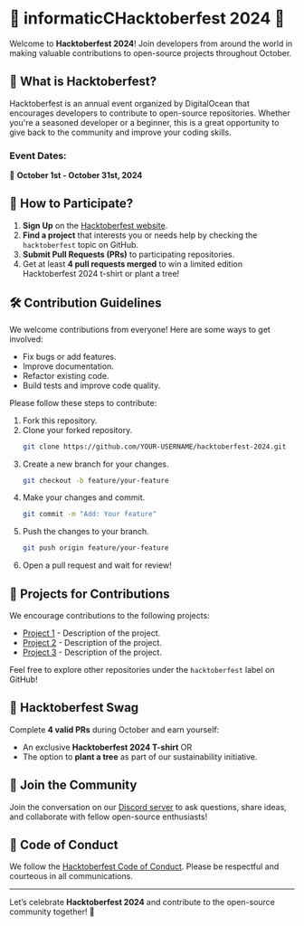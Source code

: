 # 🎉 informaticCHacktoberfest 2024 🎉

Welcome to **Hacktoberfest 2024**! Join developers from around the world in making valuable contributions to open-source projects throughout October.

## 🚀 What is Hacktoberfest?

Hacktoberfest is an annual event organized by DigitalOcean that encourages developers to contribute to open-source repositories. Whether you're a seasoned developer or a beginner, this is a great opportunity to give back to the community and improve your coding skills.

### Event Dates:
📅 **October 1st - October 31st, 2024**

## 📢 How to Participate?

1. **Sign Up** on the [Hacktoberfest website](https://hacktoberfest.digitalocean.com/).
2. **Find a project** that interests you or needs help by checking the `hacktoberfest` topic on GitHub.
3. **Submit Pull Requests (PRs)** to participating repositories.
4. Get at least **4 pull requests merged** to win a limited edition Hacktoberfest 2024 t-shirt or plant a tree!

## 🛠️ Contribution Guidelines

We welcome contributions from everyone! Here are some ways to get involved:
- Fix bugs or add features.
- Improve documentation.
- Refactor existing code.
- Build tests and improve code quality.

Please follow these steps to contribute:
1. Fork this repository.
2. Clone your forked repository.
    ```bash
    git clone https://github.com/YOUR-USERNAME/hacktoberfest-2024.git
    ```
3. Create a new branch for your changes.
    ```bash
    git checkout -b feature/your-feature
    ```
4. Make your changes and commit.
    ```bash
    git commit -m "Add: Your feature"
    ```
5. Push the changes to your branch.
    ```bash
    git push origin feature/your-feature
    ```
6. Open a pull request and wait for review!

## 🎯 Projects for Contributions

We encourage contributions to the following projects:
- [Project 1](https://github.com/your-repo/project1) - Description of the project.
- [Project 2](https://github.com/your-repo/project2) - Description of the project.
- [Project 3](https://github.com/your-repo/project3) - Description of the project.

Feel free to explore other repositories under the `hacktoberfest` label on GitHub!

## 🌟 Hacktoberfest Swag

Complete **4 valid PRs** during October and earn yourself:
- An exclusive **Hacktoberfest 2024 T-shirt** OR
- The option to **plant a tree** as part of our sustainability initiative.

## 💬 Join the Community

Join the conversation on our [Discord server](https://discord.gg/hacktoberfest) to ask questions, share ideas, and collaborate with fellow open-source enthusiasts!

## 📜 Code of Conduct

We follow the [Hacktoberfest Code of Conduct](https://hacktoberfest.com/code-of-conduct). Please be respectful and courteous in all communications.

---

Let’s celebrate **Hacktoberfest 2024** and contribute to the open-source community together! 🎉


